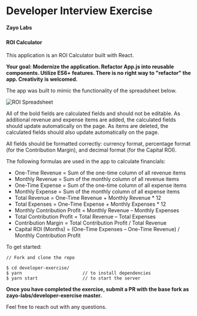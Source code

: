 # Developer Interview Exercise
#### Zayo Labs
###

#### ROI Calculator

This application is an ROI Calculator built with React.

**Your goal: Modernize the application. Refactor App.js into reusable components. Utilize ES6+ features. There is no right way to "refactor" the app. Creativity is welcomed.**

The app was built to mimic the functionality of the spreadsheet below.

![ROI Spreadsheet](sample_roi_calculator.png)

All of the bold fields are calculated fields and should not be editable.  As additional revenue and expense items are added, the calculated fields should update automatically on the page.  As items are deleted, the calculated fields should also update automatically on the page.

All fields should be formatted correctly: currency format, percentage format (for the Contribution Margin), and decimal format (for the Capital ROI).

The following formulas are used in the app to calculate financials:
- One-Time Revenue = Sum of the one-time column of all revenue items
- Monthly Revenue = Sum of the monthly column of all revenue items
- One-Time Expense = Sum of the one-time column of all expense items
- Monthly Expense = Sum of the monthly column of all expense items
- Total Revenue = One-Time Revenue + Monthly Revenue * 12
- Total Expenses = One-Time Expense + Monthly Expenses * 12
- Monthly Contribution Profit = Monthly Revenue – Monthly Expenses
- Total Contribution Profit = Total Revenue – Total Expenses
- Contribution Margin = Total Contribution Profit / Total Revenue
- Capital ROI (Months) = (One-Time Expenses – One-Time Revenue) / Monthly Contribution Profit

To get started:
```
// Fork and clone the repo

$ cd developer-exercise/
$ yarn                       // to install dependencies
$ yarn start                 // to start the server
```

**Once you have completed the exercise, submit a PR with the base fork as zayo-labs/developer-exercise master.**

Feel free to reach out with any questions.